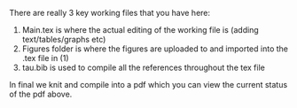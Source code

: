 There are really 3 key working files that you have here:

1) Main.tex is where the actual editing of the working file is (adding text/tables/graphs etc)
2) Figures folder is where the figures are uploaded to and imported into the .tex file in (1)
3) tau.bib is used to compile all the references throughout the tex file

In final we knit and compile into a pdf which you can view the current status of the pdf above.
